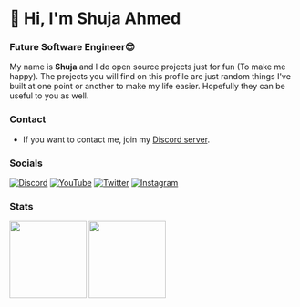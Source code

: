 <!--
**Shuja-Ahmed-Official/Shuja-Ahmed-Official** is a ✨ _special_ ✨ repository because its `README.md` (this file) appears on your GitHub profile.

Here are some ideas to get you started:

- 🔭 I’m currently working on ...
- 🌱 I’m currently learning ...
- 👯 I’m looking to collaborate on ...
- 🤔 I’m looking for help with ...
- 💬 Ask me about ...
- 📫 How to reach me: ...
- 😄 Pronouns: ...
- ⚡ Fun fact: ...
-->
# 👋 Hi, I'm Shuja Ahmed
### Future Software Engineer😎

My name is **Shuja** and I do open source projects just for fun (To make me happy).
The projects you will find on this profile are just random things I've built at one point or another to make my life easier.
Hopefully they can be useful to you as well.

### Contact
- If you want to contact me, join my [Discord server](https://discord.gg/9mjwNGJHWH).

### Socials
[![Discord](https://img.shields.io/badge/discord-5865F2?style=for-the-badge&logo=discord&logoColor=white)](https://discord.gg/9mjwNGJHWH)
[![YouTube](https://img.shields.io/badge/youtube-FF0000?style=for-the-badge&logo=youtube&logoColor=white)](https://youtube.com/@ShujaPlays)
[![Twitter](https://img.shields.io/badge/twitter-1DA1F2?style=for-the-badge&logo=twitter&logoColor=white)](https://twitter.com/Shuja__Ahmed)
[![Instagram](https://img.shields.io/badge/instagram-9F358B?style=for-the-badge&logo=instagram&logoColor=white)](https://instagram.com/shuja__plays)
### Stats

<div>
  <img height="135px" src="https://github-readme-stats.vercel.app/api?username=Shuja-Ahmed-Official&theme=nord&show_icons=true&hide_title=true&hide_border=true&hide_rank=true&include_all_commits=true&count_private=true&line_height=21">
  <img height="135px" src="https://github-readme-stats.vercel.app/api/top-langs/?username=Shuja-Ahmed-Official&theme=nord&&hide_title=true&hide_border=true&layout=compact&langs_count=8">
</div>
